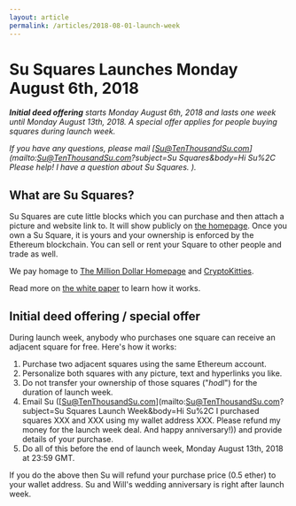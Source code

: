 ```yaml
---
layout: article
permalink: /articles/2018-08-01-launch-week
---
```


# Su Squares Launches Monday August 6th, 2018

***Initial deed offering** starts Monday August 6th, 2018 and lasts one week until Monday August 13th, 2018. A special offer applies for people buying squares during launch week.*

*If you have any questions, please mail [Su@TenThousandSu.com](mailto:Su@TenThousandSu.com?subject=Su Squares&body=Hi Su%2C Please help! I have a question about Su Squares. ).*

## What are Su Squares?

Su Squares are cute little blocks which you can purchase and then attach a picture and website link to. It will show publicly on [the homepage](http://127.0.0.1:4000/). Once you own a Su Square, it is yours and your ownership is enforced by the Ethereum blockchain. You can sell or rent your Square to other people and trade as well.

We pay homage to [The Million Dollar Homepage](http://milliondollarhomepage.com/) and [CryptoKitties](https://www.cryptokitties.co/).

Read more on [the white paper](http://127.0.0.1:4000/white-paper) to learn how it works.

## Initial deed offering / special offer

During launch week, anybody who purchases one square can receive an adjacent square for free. Here's how it works:

1. Purchase two adjacent squares using the same Ethereum account.
2. Personalize both squares with any picture, text and hyperlinks you like.
3. Do not transfer your ownership of those squares ("*hodl*") for the duration of launch week.
4. Email Su ([Su@TenThousandSu.com](mailto:Su@TenThousandSu.com?subject=Su Squares Launch Week&body=Hi Su%2C I purchased squares XXX and XXX using my wallet address XXX. Please refund my money for the launch week deal. And happy anniversary!)) and provide details of your purchase.
5. Do all of this before the end of launch week, Monday August 13th, 2018 at 23:59 GMT.

If you do the above then Su will refund your purchase price (0.5 ether) to your wallet address. Su and Will's wedding anniversary is right after launch week.